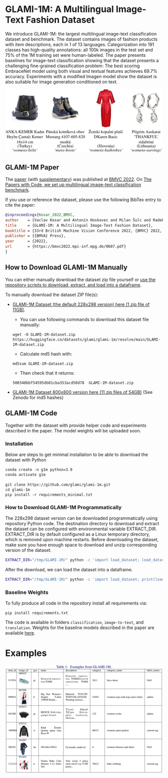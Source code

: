 # GLAMI-1M: A Multilingual Image-Text Fashion Dataset

We introduce GLAMI-1M: the largest multilingual image-text classification dataset and benchmark. The dataset contains images of fashion products with item descriptions, each in 1 of 13 languages. Categorization into 191 classes has high-quality annotations: all 100k images in the test set and 75% of the 1M training set were human-labeled. The paper presents baselines for image-text classification showing that the dataset presents a challenging fine-grained classification problem: The best scoring EmbraceNet model using both visual and textual features achieves 69.7% accuracy. Experiments with a modified Imagen model show the dataset is also suitable for image generation conditioned on text.

![GLAMI-1M Dataset Examples](media/glami-1m-dataset-examples.png)


## GLAMI-1M Paper

The [paper](https://bmvc2022.mpi-inf.mpg.de/0607.pdf) (with [supplementary](https://docs.google.com/viewer?url=https://github.com/glami/glami-1m/raw/main/media/GLAMI-1M%20Supplementary.pdf)) was published at [BMVC 2022](https://bmvc2022.mpi-inf.mpg.de/607/).
On [The Papers with Code, we set up multilingual image-text classification benchmark](https://paperswithcode.com/paper/glami-1m-a-multilingual-image-text-fashion-1).

If you use or reference the dataset, please use the following BibTex entry to cite the paper:

```bibtex
@inproceedings{Kosar_2022_BMVC,
author    = {Vaclav Kosar and Antonín Hoskovec and Milan Šulc and Radek Bartyzal},
title     = {GLAMI-1M: A Multilingual Image-Text Fashion Dataset},
booktitle = {33rd British Machine Vision Conference 2022, {BMVC} 2022, London, UK, November 21-24, 2022},
publisher = {{BMVA} Press},
year      = {2022},
url       = {https://bmvc2022.mpi-inf.mpg.de/0607.pdf}
}
```




## How to Download GLAMI-1M Manually
You can either manually download the dataset zip file yourself or [use the repository scripts to download, extract, and load into a dataframe](#how-to-download-glami-1m-programmatically).

To manually download the dataset ZIP file(s):
- [GLAMI-1M Dataset (the default 228x298 version) here (1 zip  file of 11GB)](https://huggingface.co/datasets/glami/glami-1m/resolve/main/GLAMI-1M-dataset.zip).
  - You can use following commands to download this dataset file manually:
  ```
  wget -O GLAMI-1M-dataset.zip https://huggingface.co/datasets/glami/glami-1m/resolve/main/GLAMI-1M-dataset.zip
  ```
  - Calculate md5 hash with: 
  ```
  md5sum GLAMI-1M-dataset.zip
  ```
  - Then check that it returns:
  ```
  500348bbf54595db81cba353acd50d78  GLAMI-1M-dataset.zip
  ```
 
- [GLAMI-1M Dataset 800x800 version here (11 zip files of 54GB)](https://zenodo.org/record/7338792)
  (See Zenodo for md5 hashes)


## GLAMI-1M Code
Together with the dataset with provide helper code and experiments described in the paper.
The model weights will be uploaded soon.


### Installation

Below are steps to get minimal installation to be able to download the dataset with Python
```
conda create -n g1m python=3.9
conda activate g1m

git clone https://github.com/glami/glami-1m.git
cd glami-1m
pip install -r requirements_minimal.txt
```

### How to Download GLAMI-1M Programmatically

The 228x298 dataset version can be downloaded programmatically using repository Python code.
The destination directory to download and extract the dataset can be configured with environmental variable EXTRACT_DIR.
EXTRACT_DIR is by default configured as a Linux temporary directory, which is removed upon machine restarts.
Before downloading the dataset, make sure you have enough space to download and unzip corresponding version of the dataset.


```bash
EXTRACT_DIR="/tmp/GLAMI-1M/" python -c 'import load_dataset; load_dataset.download_dataset())'
```

After the download, we can load the dataset into a dataframe.

```bash
EXTRACT_DIR="/tmp/GLAMI-1M/" python -c 'import load_dataset; print(load_dataset.get_dataframe("test").head())'
```

### Baseline Weights

To fully produce all code in the repository install all requirements via:
```
pip install requirements.txt
```

The code is available in folders `classification`, `image-to-text`, and `translation`.
Weights for the baseline models described in the paper are available [here](https://zenodo.org/record/7353512).


# Examples

![GLAMI-1M Dataset Examples Table](media/glami-1m-dataset-examples-table.png)
